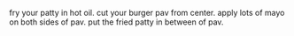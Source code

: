 fry your patty in hot oil.
cut your burger pav from center.
apply lots of mayo on both sides of pav.
put the fried patty in between of pav.